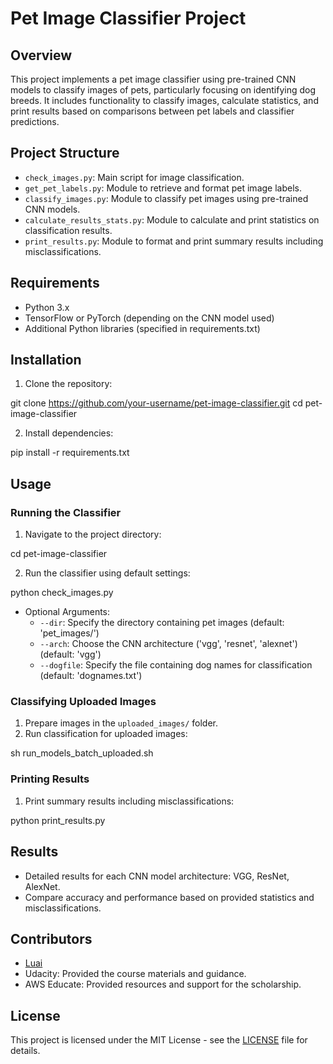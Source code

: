 # Pet Image Classifier Project

## Overview
This project implements a pet image classifier using pre-trained CNN models to classify images of pets, particularly focusing on identifying dog breeds. It includes functionality to classify images, calculate statistics, and print results based on comparisons between pet labels and classifier predictions.

## Project Structure
- `check_images.py`: Main script for image classification.
- `get_pet_labels.py`: Module to retrieve and format pet image labels.
- `classify_images.py`: Module to classify pet images using pre-trained CNN models.
- `calculate_results_stats.py`: Module to calculate and print statistics on classification results.
- `print_results.py`: Module to format and print summary results including misclassifications.

## Requirements
- Python 3.x
- TensorFlow or PyTorch (depending on the CNN model used)
- Additional Python libraries (specified in requirements.txt)

## Installation
1. Clone the repository:

git clone https://github.com/your-username/pet-image-classifier.git
cd pet-image-classifier

2. Install dependencies:

pip install -r requirements.txt


## Usage
### Running the Classifier
1. Navigate to the project directory:

cd pet-image-classifier

2. Run the classifier using default settings:

python check_images.py

- Optional Arguments:
  - `--dir`: Specify the directory containing pet images (default: 'pet_images/')
  - `--arch`: Choose the CNN architecture ('vgg', 'resnet', 'alexnet') (default: 'vgg')
  - `--dogfile`: Specify the file containing dog names for classification (default: 'dognames.txt')

### Classifying Uploaded Images
1. Prepare images in the `uploaded_images/` folder.
2. Run classification for uploaded images:

sh run_models_batch_uploaded.sh


### Printing Results
1. Print summary results including misclassifications:


python print_results.py


## Results
- Detailed results for each CNN model architecture: VGG, ResNet, AlexNet.
- Compare accuracy and performance based on provided statistics and misclassifications.

## Contributors
- [Luai](https://github.com/Luaim)
- Udacity: Provided the course materials and guidance.
- AWS Educate: Provided resources and support for the scholarship.

## License
This project is licensed under the MIT License - see the [LICENSE](LICENSE) file for details.

